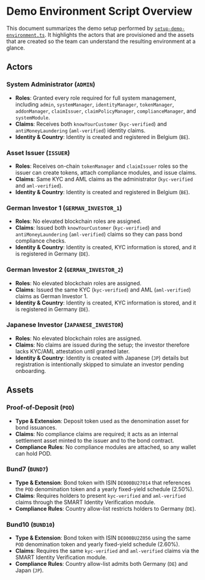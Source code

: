 # Demo Environment Script Overview

This document summarizes the demo setup performed by
[`setup-demo-environment.ts`](./setup-demo-environment.ts). It highlights the
actors that are provisioned and the assets that are created so the team can
understand the resulting environment at a glance.

## Actors

### System Administrator (`ADMIN`)
- **Roles**: Granted every role required for full system management, including
  `admin`, `systemManager`, `identityManager`, `tokenManager`, `addonManager`,
  `claimIssuer`, `claimPolicyManager`, `complianceManager`, and `systemModule`.
- **Claims**: Receives both `knowYourCustomer` (`kyc-verified`) and
  `antiMoneyLaundering` (`aml-verified`) identity claims.
- **Identity & Country**: Identity is created and registered in Belgium (`BE`).

### Asset Issuer (`ISSUER`)
- **Roles**: Receives on-chain `tokenManager` and `claimIssuer` roles so the
  issuer can create tokens, attach compliance modules, and issue claims.
- **Claims**: Same KYC and AML claims as the administrator
  (`kyc-verified` and `aml-verified`).
- **Identity & Country**: Identity is created and registered in Belgium (`BE`).

### German Investor 1 (`GERMAN_INVESTOR_1`)
- **Roles**: No elevated blockchain roles are assigned.
- **Claims**: Issued both `knowYourCustomer` (`kyc-verified`) and
  `antiMoneyLaundering` (`aml-verified`) claims so they can pass bond
  compliance checks.
- **Identity & Country**: Identity is created, KYC information is stored, and it
  is registered in Germany (`DE`).

### German Investor 2 (`GERMAN_INVESTOR_2`)
- **Roles**: No elevated blockchain roles are assigned.
- **Claims**: Issued the same KYC (`kyc-verified`) and AML (`aml-verified`)
  claims as German Investor 1.
- **Identity & Country**: Identity is created, KYC information is stored, and it
  is registered in Germany (`DE`).

### Japanese Investor (`JAPANESE_INVESTOR`)
- **Roles**: No elevated blockchain roles are assigned.
- **Claims**: No claims are issued during the setup; the investor therefore
  lacks KYC/AML attestation until granted later.
- **Identity & Country**: Identity is created with Japanese (`JP`) details but
  registration is intentionally skipped to simulate an investor pending
  onboarding.

## Assets

### Proof-of-Deposit (`POD`)
- **Type & Extension**: Deposit token used as the denomination asset for bond
  issuances.
- **Claims**: No compliance claims are required; it acts as an internal
  settlement asset minted to the issuer and to the bond contract.
- **Compliance Rules**: No compliance modules are attached, so any wallet can
  hold POD.

### Bund7 (`BUND7`)
- **Type & Extension**: Bond token with ISIN `DE000BU27014` that references the
  `POD` denomination token and a yearly fixed-yield schedule (2.50%).
- **Claims**: Requires holders to present `kyc-verified` and `aml-verified`
  claims through the SMART Identity Verification module.
- **Compliance Rules**: Country allow-list restricts holders to Germany (`DE`).

### Bund10 (`BUND10`)
- **Type & Extension**: Bond token with ISIN `DE000BU2Z056` using the same
  `POD` denomination token and yearly fixed-yield schedule (2.60%).
- **Claims**: Requires the same `kyc-verified` and `aml-verified` claims via the
  SMART Identity Verification module.
- **Compliance Rules**: Country allow-list admits both Germany (`DE`) and Japan
  (`JP`).

